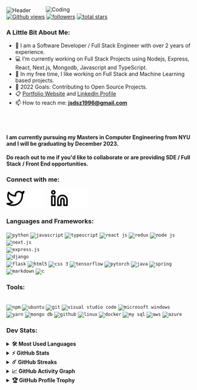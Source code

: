 <img  align="center" alt="Header" width=1100 height=200 src="https://media.giphy.com/media/3MGrKSBpYnY5HYpQQL/giphy.gif">


<img align="right" alt="Coding" width="400" src="https://media.giphy.com/media/SWoSkN6DxTszqIKEqv/giphy.gif">

<br />

<a href="https://github.com/KingJulius">
         <img alt="Github views" title="Github views" src="https://komarev.com/ghpvc/?username=KingJulius&label=Profile%20views&color=yellow&style=for-the-badge"/></a> 
<a href="https://github.com/KingJulius?tab=followers">
         <img alt="followers" title="Follow me on Github" src="https://custom-icon-badges.demolab.com/github/followers/KingJulius?color=236ad3&labelColor=1155ba&style=for-the-badge&logo=person-add&label=Follow&logoColor=white"/></a>
<a href="https://github.com/KingJulius">
         <img alt="total stars" title="Total stars on GitHub" src="https://custom-icon-badges.demolab.com/github/stars/KingJulius?color=55960c&style=for-the-badge&labelColor=488207&logo=star"/></a>

### A Little Bit About Me:

- 🔭 I am a Software Developer / Full Stack Engineer with over 2 years of experience.
- 💻  I’m currently working on Full Stack Projects using Nodejs, Express, React, Next.js, Mongodb, Javascript and TypeScript.
- 🌱 In my free time, I like working on Full Stack and Machine Learning based projects.
- 🥅 2022 Goals: Contributing to Open Source Projects.
- 📋 [Portfolio Website](https://kingjulius.github.io/) and [LinkedIn Profile](https://www.linkedin.com/in/julius-dsouza/)
- 📫 How to reach me: **jsdsz1996@gmail.com**

<br /><br/>

#### I am currently pursuing my Masters in Computer Engineering from NYU and I will be graduating by December 2023. 

#### Do reach out to me if you'd like to collaborate or are providing SDE / Full Stack / Front End opportunities.



### Connect with me:

[![Twitter](./images/twitter-light.svg)](https://twitter.com/jsdsz#gh-light-mode-only)
[![Twitter](./images/twitter-dark.svg)](https://twitter.com/jsdsz#gh-dark-mode-only)
&nbsp;&nbsp;
[![LinkedIn](./images/linkedin-light.svg)](https://www.linkedin.com/in/julius-dsouza#gh-light-mode-only)
[![LinkedIn](./images/linkedin-dark.svg)](https://www.linkedin.com/in/julius-dsouza#gh-dark-mode-only)
&nbsp;&nbsp;

### Languages and Frameworks:

<code><img title="Python" alt="python" width="30px" src="https://cdn.jsdelivr.net/gh/devicons/devicon/icons/python/python-original.svg" /></code>
<code><img title="JavaScript" alt="javascript" width="30px" src="https://cdn.jsdelivr.net/gh/devicons/devicon/icons/javascript/javascript-original.svg" /></code>
<code><img title="TypeScript" alt="typescript" width="30px" src="https://cdn.jsdelivr.net/gh/devicons/devicon/icons/typescript/typescript-original.svg" /></code>
<code><img title="ReactJS" alt="react js" width="30px" src="https://cdn.jsdelivr.net/gh/devicons/devicon/icons/react/react-original.svg" /></code>
<code><img title="Redux" alt="redux" width="30px" src="https://cdn.jsdelivr.net/gh/devicons/devicon/icons/redux/redux-original.svg" /></code>
<code><img title="NodeJS" alt="node js" width="30px" src="https://cdn.jsdelivr.net/gh/devicons/devicon/icons/nodejs/nodejs-original.svg" /></code>
<code> <img title="Next.js" alt="next.js" width="30px" src="https://cdn.jsdelivr.net/gh/devicons/devicon/icons/nextjs/nextjs-line.svg" /></code>
<code> <img title="Express.js" alt="express.js" width="30px" src="https://cdn.jsdelivr.net/gh/devicons/devicon/icons/express/express-original.svg" /></code>
<code> <img title="Django" alt="django" width="30px" src="https://cdn.jsdelivr.net/gh/devicons/devicon/icons/django/django-plain.svg" /></code>
<code> <img title="Flask" alt="flask" width="30px" src="https://cdn.jsdelivr.net/gh/devicons/devicon/icons/flask/flask-original.svg" /></code>
<code><img title="HTML 5" alt="html5" width="30px" src="https://cdn.jsdelivr.net/gh/devicons/devicon/icons/html5/html5-original.svg" /></code>
<code><img title="CSS 3" alt="css 3" width="30px" src="https://cdn.jsdelivr.net/gh/devicons/devicon/icons/css3/css3-original.svg" /></code>
<code><img title="TensorFlow" alt="tensorflow" width="30px" src="https://cdn.jsdelivr.net/gh/devicons/devicon/icons/tensorflow/tensorflow-original.svg" /></code>
<code><img title="Pytorch" alt="pytorch" width="30px" src="https://cdn.jsdelivr.net/gh/devicons/devicon/icons/pytorch/pytorch-original.svg" /></code>
<code><img title="Java" alt="java" width="30px" src="https://cdn.jsdelivr.net/gh/devicons/devicon/icons/java/java-original.svg" /></code>
<code><img title="Spring" alt="spring" width="30px" src="https://cdn.jsdelivr.net/gh/devicons/devicon/icons/spring/spring-original.svg" /></code>
<code><img title="Markdown" alt="markdown" width="30px" src="https://cdn.jsdelivr.net/gh/devicons/devicon/icons/markdown/markdown-original.svg" /></code>
<code><img title="C" alt="c" width="30px" src="https://cdn.jsdelivr.net/gh/devicons/devicon/icons/c/c-original.svg" /></code>
&nbsp;




### Tools:

<code> <img title="npm" alt="npm" width="30px" src="https://cdn.jsdelivr.net/gh/devicons/devicon/icons/npm/npm-original-wordmark.svg" /></code>
<code><img title="Ubuntu" alt="ubuntu" width="30px" src="https://cdn.jsdelivr.net/gh/devicons/devicon/icons/ubuntu/ubuntu-plain.svg" /></code>
<code><img title="Git" alt="git" width="30px" src="https://cdn.jsdelivr.net/gh/devicons/devicon/icons/git/git-original.svg" /></code>
<code><img title="VS Code" alt="visual studio code" width="30px" src="https://cdn.jsdelivr.net/gh/devicons/devicon/icons/vscode/vscode-original.svg" /></code>
<code><img title="MS Windows" alt="microsoft windows" width="30px" src="https://cdn.jsdelivr.net/gh/devicons/devicon/icons/windows8/windows8-original.svg" /></code>
<code> <img title="Yarn" alt="yarn" width="30px" src="https://cdn.jsdelivr.net/gh/devicons/devicon/icons/yarn/yarn-original.svg" /></code>
<code><img title="MongoDB" alt="mongo db" width="30px" src="https://cdn.jsdelivr.net/gh/devicons/devicon/icons/mongodb/mongodb-original.svg" /></code>
<code><img title="GitHub" alt="github" width="30px" src="https://cdn.jsdelivr.net/gh/devicons/devicon/icons/github/github-original.svg" /></code>
<code><img title="Linux" alt="linux" width="30px" src="https://cdn.jsdelivr.net/gh/devicons/devicon/icons/linux/linux-original.svg" /></code>
<code><img title="Docker" alt="docker" width="30px" src="https://cdn.jsdelivr.net/gh/devicons/devicon/icons/docker/docker-original.svg" /></code>
<code><img title="My SQL" alt="my sql" width="30px" src="https://cdn.jsdelivr.net/gh/devicons/devicon/icons/mysql/mysql-original.svg" /></code>
<code><img title="AWS" alt="aws" width="30px" src="https://cdn.jsdelivr.net/gh/devicons/devicon/icons/amazonwebservices/amazonwebservices-original.svg" /></code>
<code><img title="Azure" alt="azure" width="30px" src="https://cdn.jsdelivr.net/gh/devicons/devicon/icons/azure/azure-original.svg"></code>
<br />

### Dev Stats:

<details>
  <summary><b>🛠  Most Used Languages</b></summary>
  
   <br />
 <img src="https://github-readme-stats.vercel.app/api/top-langs/?username=KingJulius&layout=compact)](https://github.com/KingJulius/github-readme-stats">
</details>


<details>
  <summary><b>⚡ GitHub Stats</b></summary>
  
   <br />
  <img height="180em" src="https://github-readme-stats.vercel.app/api?username=KingJulius&theme=vision-friendly-dark&show_icons=true&hide_border=true">
</details>

<details>	
  <summary><b>☄️ GitHub Streaks</b></summary>

  <br />
  <img height="180em" src="https://streak-stats.demolab.com?user=KingJulius&theme=highcontrast&hide_border=true" />
</details>

<details>	
  <summary><b>📈 GitHub Activity Graph</b></summary>

  <br />
  <img height="240em"  src="https://activity-graph.herokuapp.com/graph?username=KingJulius&theme=high-contrast&hide_border=true" />
</details>

<details>	
  <summary><b>🏆 GitHub Profile Trophy</b></summary>

  <br />
  <img src="https://github-profile-trophy.vercel.app/?username=KingJulius&theme=darkhub&no-frame=false&column=7&margin-w=10" />
</details>

